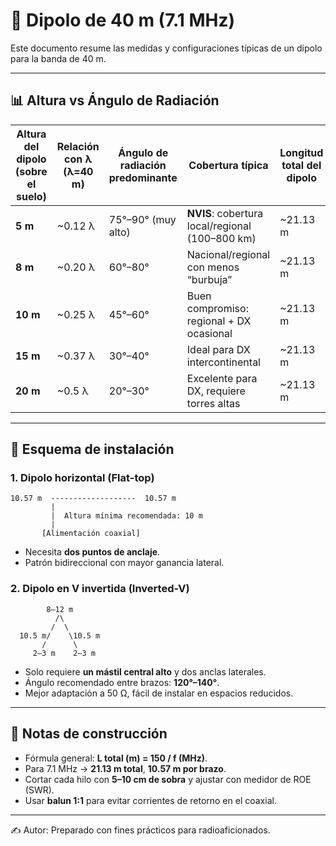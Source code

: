 # 📡 Dipolo de 40 m (7.1 MHz)

Este documento resume las medidas y configuraciones típicas de un dipolo para la banda de 40 m.

---

## 📊 Altura vs Ángulo de Radiación

| Altura del dipolo (sobre el suelo) | Relación con λ (λ=40 m) | Ángulo de radiación predominante | Cobertura típica | Longitud total del dipolo | Longitud de cada brazo |
|-----------------------------------|--------------------------|---------------------------------|------------------|----------------------------|------------------------|
| **5 m**                           | ~0.12 λ                 | 75°–90° (muy alto)              | **NVIS**: cobertura local/regional (100–800 km) | ~21.13 m | ~10.57 m |
| **8 m**                           | ~0.20 λ                 | 60°–80°                         | Nacional/regional con menos “burbuja” | ~21.13 m | ~10.57 m |
| **10 m**                          | ~0.25 λ                 | 45°–60°                         | Buen compromiso: regional + DX ocasional | ~21.13 m | ~10.57 m |
| **15 m**                          | ~0.37 λ                 | 30°–40°                         | Ideal para DX intercontinental | ~21.13 m | ~10.57 m |
| **20 m**                          | ~0.5 λ                  | 20°–30°                         | Excelente para DX, requiere torres altas | ~21.13 m | ~10.57 m |

---

## 📐 Esquema de instalación

### 1. Dipolo horizontal (Flat-top)
```
10.57 m  -------------------  10.57 m
         |
         |  Altura mínima recomendada: 10 m
         |
       [Alimentación coaxial]
```

- Necesita **dos puntos de anclaje**.  
- Patrón bidireccional con mayor ganancia lateral.  

### 2. Dipolo en V invertida (Inverted-V)
```
        8–12 m
          /\
         /  \
  10.5 m/    \10.5 m
       /      \
     2–3 m    2–3 m
```

- Solo requiere **un mástil central alto** y dos anclas laterales.  
- Ángulo recomendado entre brazos: **120°–140°**.  
- Mejor adaptación a 50 Ω, fácil de instalar en espacios reducidos.  

---

## 🔧 Notas de construcción
- Fórmula general: **L total (m) = 150 / f (MHz)**.  
- Para 7.1 MHz → **21.13 m total**, **10.57 m por brazo**.  
- Cortar cada hilo con **5–10 cm de sobra** y ajustar con medidor de ROE (SWR).  
- Usar **balun 1:1** para evitar corrientes de retorno en el coaxial.  

---

✍️ Autor: Preparado con fines prácticos para radioaficionados.
